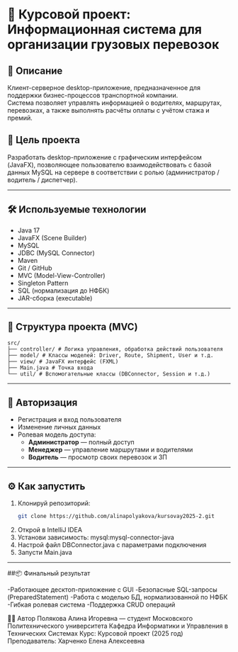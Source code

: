 # 🚚 Курсовой проект: Информационная система для организации грузовых перевозок

## 📌 Описание

Клиент-серверное desktop-приложение, предназначенное для поддержки бизнес-процессов транспортной компании.  
Система позволяет управлять информацией о водителях, маршрутах, перевозках, а также выполнять расчёты оплаты с учётом стажа и премий.

## 🎯 Цель проекта

Разработать desktop-приложение с графическим интерфейсом (JavaFX), позволяющее пользователю взаимодействовать с базой данных MySQL на сервере в соответствии с ролью (администратор / водитель / диспетчер).

---

## 🛠️ Используемые технологии

- Java 17
- JavaFX (Scene Builder)
- MySQL
- JDBC (MySQL Connector)
- Maven
- Git / GitHub
- MVC (Model-View-Controller)
- Singleton Pattern
- SQL (нормализация до НФБК)
- JAR-сборка (executable)

---

## 🧱 Структура проекта (MVC)

```
src/
├── controller/ # Логика управления, обработка действий пользователя
├── model/ # Классы моделей: Driver, Route, Shipment, User и т.д.
├── view/ # JavaFX интерфейс (FXML)
├── Main.java # Точка входа
└── util/ # Вспомогательные классы (DBConnector, Session и т.д.)
```


---

## 🔐 Авторизация

- Регистрация и вход пользователя
- Изменение личных данных
- Ролевая модель доступа:
  - **Администратор** — полный доступ
  - **Менеджер** — управление маршрутами и водителями
  - **Водитель** — просмотр своих перевозок и ЗП

---

## ⚙️ Как запустить

1. Клонируй репозиторий:
   ```bash
   git clone https://github.com/alinapolyakova/kursovay2025-2.git
2. Открой в IntelliJ IDEA
3. Установи зависимость: mysql:mysql-connector-java
4. Настрой файл DBConnector.java с параметрами подключения
5. Запусти Main.java

---

##📦 Финальный результат

-Работающее десктоп-приложение с GUI
-Безопасные SQL-запросы (PreparedStatement)
-Работа с моделью БД, нормализованной по НФБК
-Гибкая ролевая система
-Поддержка CRUD операций

👨‍💻 Автор
Полякова Алина Игоревна — студент Московского Политехнического университета
Кафедра Информатики и Управления в Технических Системах
Курс: Курсовой проект (2025 год)
Преподаватель: Харченко Елена Алексеевна


